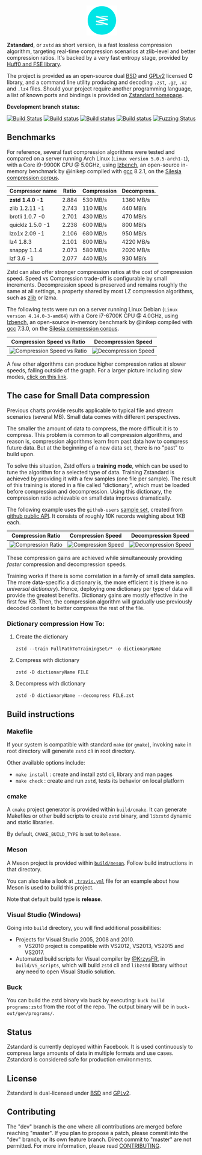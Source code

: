 <p align="center"><img src="https://raw.githubusercontent.com/facebook/zstd/dev/doc/images/zstd_logo86.png" alt="Zstandard"></p>

__Zstandard__, or `zstd` as short version, is a fast lossless compression algorithm, targeting real-time compression
scenarios at zlib-level and better compression ratios. It's backed by a very fast entropy stage, provided
by [Huff0 and FSE library](https://github.com/Cyan4973/FiniteStateEntropy).

The project is provided as an open-source dual [BSD](LICENSE) and [GPLv2](COPYING) licensed **C** library, and a command
line utility producing and decoding `.zst`, `.gz`, `.xz` and `.lz4` files. Should your project require another
programming language, a list of known ports and bindings is provided
on [Zstandard homepage](http://www.zstd.net/#other-languages).

**Development branch status:**

[![Build Status][travisDevBadge]][travisLink]
[![Build status][AppveyorDevBadge]][AppveyorLink]
[![Build status][CircleDevBadge]][CircleLink]
[![Build status][CirrusDevBadge]][CirrusLink]
[![Fuzzing Status][OSSFuzzBadge]][OSSFuzzLink]

[travisDevBadge]: https://travis-ci.org/facebook/zstd.svg?branch=dev "Continuous Integration test suite"

[travisLink]: https://travis-ci.org/facebook/zstd

[AppveyorDevBadge]: https://ci.appveyor.com/api/projects/status/xt38wbdxjk5mrbem/branch/dev?svg=true "Windows test suite"

[AppveyorLink]: https://ci.appveyor.com/project/YannCollet/zstd-p0yf0

[CircleDevBadge]: https://circleci.com/gh/facebook/zstd/tree/dev.svg?style=shield "Short test suite"

[CircleLink]: https://circleci.com/gh/facebook/zstd

[CirrusDevBadge]: https://api.cirrus-ci.com/github/facebook/zstd.svg?branch=dev

[CirrusLink]: https://cirrus-ci.com/github/facebook/zstd

[OSSFuzzBadge]: https://oss-fuzz-build-logs.storage.googleapis.com/badges/zstd.svg

[OSSFuzzLink]: https://bugs.chromium.org/p/oss-fuzz/issues/list?sort=-opened&can=1&q=proj:zstd

## Benchmarks

For reference, several fast compression algorithms were tested and compared on a server running Arch
Linux (`Linux version 5.0.5-arch1-1`), with a Core i9-9900K CPU @ 5.0GHz, using [lzbench], an open-source in-memory
benchmark by @inikep compiled with [gcc] 8.2.1, on the [Silesia compression corpus].

[lzbench]: https://github.com/inikep/lzbench

[Silesia compression corpus]: http://sun.aei.polsl.pl/~sdeor/index.php?page=silesia

[gcc]: https://gcc.gnu.org/

| Compressor name         | Ratio | Compression| Decompress.|
| ---------------         | ------| -----------| ---------- |
| **zstd 1.4.0 -1**       | 2.884 |   530 MB/s |  1360 MB/s |
| zlib 1.2.11 -1          | 2.743 |   110 MB/s |   440 MB/s |
| brotli 1.0.7 -0         | 2.701 |   430 MB/s |   470 MB/s |
| quicklz 1.5.0 -1        | 2.238 |   600 MB/s |   800 MB/s |
| lzo1x 2.09 -1           | 2.106 |   680 MB/s |   950 MB/s |
| lz4 1.8.3               | 2.101 |   800 MB/s |  4220 MB/s |
| snappy 1.1.4            | 2.073 |   580 MB/s |  2020 MB/s |
| lzf 3.6 -1              | 2.077 |   440 MB/s |   930 MB/s |

[zlib]: http://www.zlib.net/

[LZ4]: http://www.lz4.org/

Zstd can also offer stronger compression ratios at the cost of compression speed. Speed vs Compression trade-off is
configurable by small increments. Decompression speed is preserved and remains roughly the same at all settings, a
property shared by most LZ compression algorithms, such as [zlib] or lzma.

The following tests were run on a server running Linux Debian (`Linux version 4.14.0-3-amd64`)
with a Core i7-6700K CPU @ 4.0GHz, using [lzbench], an open-source in-memory benchmark by @inikep compiled with [gcc]
7.3.0, on the [Silesia compression corpus].

Compression Speed vs Ratio | Decompression Speed
---------------------------|--------------------
![Compression Speed vs Ratio](doc/images/CSpeed2.png "Compression Speed vs Ratio") | ![Decompression Speed](doc/images/DSpeed3.png "Decompression Speed")

A few other algorithms can produce higher compression ratios at slower speeds, falling outside of the graph. For a
larger picture including slow modes, [click on this link](doc/images/DCspeed5.png).

## The case for Small Data compression

Previous charts provide results applicable to typical file and stream scenarios (several MB). Small data comes with
different perspectives.

The smaller the amount of data to compress, the more difficult it is to compress. This problem is common to all
compression algorithms, and reason is, compression algorithms learn from past data how to compress future data. But at
the beginning of a new data set, there is no "past" to build upon.

To solve this situation, Zstd offers a __training mode__, which can be used to tune the algorithm for a selected type of
data. Training Zstandard is achieved by providing it with a few samples (one file per sample). The result of this
training is stored in a file called "dictionary", which must be loaded before compression and decompression. Using this
dictionary, the compression ratio achievable on small data improves dramatically.

The following example uses the `github-users` [sample set](https://github.com/facebook/zstd/releases/tag/v1.1.3),
created from [github public API](https://developer.github.com/v3/users/#get-all-users). It consists of roughly 10K
records weighing about 1KB each.

Compression Ratio | Compression Speed | Decompression Speed
------------------|-------------------|--------------------
![Compression Ratio](doc/images/dict-cr.png "Compression Ratio") | ![Compression Speed](doc/images/dict-cs.png "Compression Speed") | ![Decompression Speed](doc/images/dict-ds.png "Decompression Speed")

These compression gains are achieved while simultaneously providing _faster_ compression and decompression speeds.

Training works if there is some correlation in a family of small data samples. The more data-specific a dictionary is,
the more efficient it is (there is no _universal dictionary_). Hence, deploying one dictionary per type of data will
provide the greatest benefits. Dictionary gains are mostly effective in the first few KB. Then, the compression
algorithm will gradually use previously decoded content to better compress the rest of the file.

### Dictionary compression How To:

1. Create the dictionary

   `zstd --train FullPathToTrainingSet/* -o dictionaryName`

2. Compress with dictionary

   `zstd -D dictionaryName FILE`

3. Decompress with dictionary

   `zstd -D dictionaryName --decompress FILE.zst`

## Build instructions

### Makefile

If your system is compatible with standard `make` (or `gmake`), invoking `make` in root directory will generate `zstd`
cli in root directory.

Other available options include:

- `make install` : create and install zstd cli, library and man pages
- `make check` : create and run `zstd`, tests its behavior on local platform

### cmake

A `cmake` project generator is provided within `build/cmake`. It can generate Makefiles or other build scripts to
create `zstd` binary, and `libzstd` dynamic and static libraries.

By default, `CMAKE_BUILD_TYPE` is set to `Release`.

### Meson

A Meson project is provided within [`build/meson`](build/meson). Follow build instructions in that directory.

You can also take a look at [`.travis.yml`](.travis.yml) file for an example about how Meson is used to build this
project.

Note that default build type is **release**.

### Visual Studio (Windows)

Going into `build` directory, you will find additional possibilities:

- Projects for Visual Studio 2005, 2008 and 2010.
    + VS2010 project is compatible with VS2012, VS2013, VS2015 and VS2017.
- Automated build scripts for Visual compiler by [@KrzysFR](https://github.com/KrzysFR), in `build/VS_scripts`, which
  will build `zstd` cli and `libzstd` library without any need to open Visual Studio solution.

### Buck

You can build the zstd binary via buck by executing: `buck build programs:zstd` from the root of the repo. The output
binary will be in `buck-out/gen/programs/`.

## Status

Zstandard is currently deployed within Facebook. It is used continuously to compress large amounts of data in multiple
formats and use cases. Zstandard is considered safe for production environments.

## License

Zstandard is dual-licensed under [BSD](LICENSE) and [GPLv2](COPYING).

## Contributing

The "dev" branch is the one where all contributions are merged before reaching "master". If you plan to propose a patch,
please commit into the "dev" branch, or its own feature branch. Direct commit to "master" are not permitted. For more
information, please read [CONTRIBUTING](CONTRIBUTING.md).
